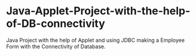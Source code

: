 # Java-Applet-Project-with-the-help-of-DB-connectivity
Java Project with the help of Applet and using JDBC making a Employee Form with the Connectivity of Database.
